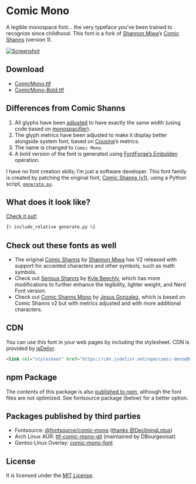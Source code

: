 # Comic Mono
A legible monospace font... the very typeface you’ve been trained to recognize since childhood. This font is a fork of [Shannon Miwa](https://github.com/shannpersand)’s [Comic Shanns](https://github.com/shannpersand/comic-shanns) (version 1).

<p class="website-hidden">
  <a href="https://dtinth.github.io/comic-mono-font/">
    <img src="https://repository-images.githubusercontent.com/164606802/cd83d680-894c-11e9-83f7-c353c70df1cb" alt="Screenshot">
  </a>
</p>

## Download
- [ComicMono.ttf](https://dtinth.github.io/comic-mono-font/ComicMono.ttf)
- [ComicMono-Bold.ttf](https://dtinth.github.io/comic-mono-font/ComicMono-Bold.ttf)

## Differences from Comic Shanns
1. All glyphs have been [adjusted](https://www.reddit.com/r/programming/comments/kj0prs/comic_mono_font/ghc7krt/?utm_source=reddit&utm_medium=web2x&context=3) to have exactly the same width (using code based on [monospacifier](https://github.com/cpitclaudel/monospacifier)).
2. The glyph metrics have been adjusted to make it display better alongside system font, based on [Cousine](https://fonts.google.com/specimen/Cousine)’s metrics.
3. The name is changed to `Comic Mono`.
4. A bold version of the font is generated using [FontForge’s Embolden](https://fontforge.github.io/Styles.html#Embolden) operation.

I have no font creation skills; I’m just a software developer. This font family is created by patching the original font, [Comic Shanns (v1)](https://github.com/shannpersand/comic-shanns), using a Python script, [`generate.py`](generate.py).

## What does it look like?
<p class="website-hidden">
  <a href="https://dtinth.github.io/comic-mono-font/#what-does-it-look-like">
    Check it out!
  </a>
</p>

```python
{% include_relative generate.py %}
```

## Check out these fonts as well
- The original [Comic Shanns](https://github.com/shannpersand/comic-shanns) by [Shannon Miwa](https://github.com/shannpersand) has V2 released with support for accented characters and other symbols, such as math symbols.
- Check out [Serious Shanns](https://github.com/kaBeech/serious-shanns) by [Kyle Beechly](https://github.com/kaBeech), which has more modifications to further enhance the legibility, lighter weight, and Nerd Font version.
- Check out [Comic Shanns Mono](https://github.com/jesusmgg/comic-shanns-mono) by [Jesus Gonzalez](https://github.com/jesusmgg), which is based on Comic Shanns v2 but with metrics adjusted and with more additional characters.

## CDN
You can use this font in your web pages by including the stylesheet. CDN is provided by [jsDelivr](https://www.jsdelivr.com/package/npm/comic-mono).
```html
<link rel="stylesheet" href="https://cdn.jsdelivr.net/npm/comic-mono@0.0.1/index.css">
```

## npm Package
The contents of this package is also [published to npm](https://www.npmjs.com/package/comic-mono), although the font files are not optimized. See fontsource package (below) for a better option.

## Packages published by third parties
- Fontsource: [@fontsource/comic-mono](https://www.npmjs.com/package/@fontsource/comic-mono) ([thanks @DecliningLotus](https://github.com/fontsource/fontsource/pull/117))
- Arch Linux AUR: [ttf-comic-mono-git](https://aur.archlinux.org/packages/ttf-comic-mono-git/) (maintained by DBourgeoisat)
- Gentoo Linux Overlay: [comic-mono-font](https://gpo.zugaina.org/Overlays/arrans-overlay/media-fonts/comic-mono-font)

## License
It is licensed under the [MIT License](LICENSE).
